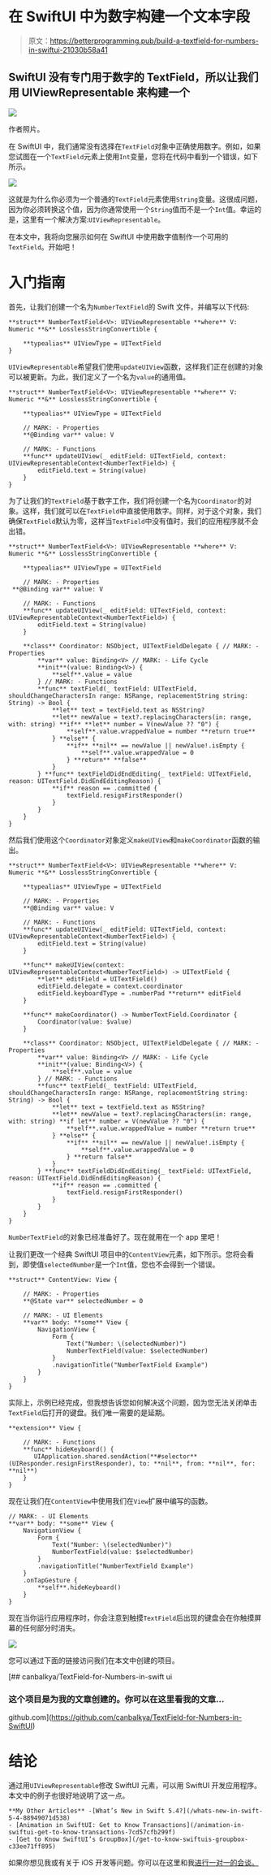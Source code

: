 # 在 SwiftUI 中为数字构建一个文本字段

> 原文：<https://betterprogramming.pub/build-a-textfield-for-numbers-in-swiftui-21030b58a41>

## SwiftUI 没有专门用于数字的 TextField，所以让我们用 UIViewRepresentable 来构建一个

![](img/b59327dbf46f3b9642d7546856fea69f.png)

作者照片。

在 SwiftUI 中，我们通常没有选择在`TextField`对象中正确使用数字。例如，如果您试图在一个`TextField`元素上使用`Int`变量，您将在代码中看到一个错误，如下所示。

![](img/741f25c5e71dcf83de8f0b2b72307b9b.png)

这就是为什么你必须为一个普通的`TextField`元素使用`String`变量。这很成问题，因为你必须转换这个值，因为你通常使用一个`String`值而不是一个`Int`值。幸运的是，这里有一个解决方案:`UIViewRepresentable`。

在本文中，我将向您展示如何在 SwiftUI 中使用数字值制作一个可用的`TextField`。开始吧！

# 入门指南

首先，让我们创建一个名为`NumberTextField`的 Swift 文件，并编写以下代码:

```
**struct** NumberTextField<V>: UIViewRepresentable **where** V: Numeric **&** LosslessStringConvertible {

    **typealias** UIViewType = UITextField
}
```

`UIViewRepresentable`希望我们使用`updateUIView`函数，这样我们正在创建的对象可以被更新。为此，我们定义了一个名为`value`的通用值。

```
**struct** NumberTextField<V>: UIViewRepresentable **where** V: Numeric **&** LosslessStringConvertible {

    **typealias** UIViewType = UITextField

    // MARK: - Properties
    **@Binding var** value: V

    // MARK: - Functions
    **func** updateUIView(_ editField: UITextField, context: UIViewRepresentableContext<NumberTextField>) {
        editField.text = String(value)
    }
}
```

为了让我们的`TextField`基于数字工作，我们将创建一个名为`Coordinator`的对象。这样，我们就可以在`TextField`中直接使用数字。同样，对于这个对象，我们确保`TextField`默认为零，这样当`TextField`中没有值时，我们的应用程序就不会出错。

```
**struct** NumberTextField<V>: UIViewRepresentable **where** V: Numeric **&** LosslessStringConvertible {

    **typealias** UIViewType = UITextField

    // MARK: - Properties
 **@Binding var** value: V

    // MARK: - Functions
    **func** updateUIView(_ editField: UITextField, context: UIViewRepresentableContext<NumberTextField>) {
        editField.text = String(value)
    }

    **class** Coordinator: NSObject, UITextFieldDelegate { // MARK: - Properties
        **var** value: Binding<V> // MARK: - Life Cycle
        **init**(value: Binding<V>) {
            **self**.value = value
        } // MARK: - Functions
        **func** textField(_ textField: UITextField, shouldChangeCharactersIn range: NSRange, replacementString string: String) -> Bool {
            **let** text = textField.text as NSString?
            **let** newValue = text?.replacingCharacters(in: range, with: string) **if** **let** number = V(newValue ?? "0") {
                **self**.value.wrappedValue = number **return true**
            } **else** {
                **if** **nil** == newValue || newValue!.isEmpty {
                    **self**.value.wrappedValue = 0
                } **return** **false**
            }
        } **func** textFieldDidEndEditing(_ textField: UITextField, reason: UITextField.DidEndEditingReason) {
            **if** reason == .committed {
                textField.resignFirstResponder()
            }
        }
    }
}
```

然后我们使用这个`Coordinator`对象定义`makeUIView`和`makeCoordinator`函数的输出。

```
**struct** NumberTextField<V>: UIViewRepresentable **where** V: Numeric **&** LosslessStringConvertible {

    **typealias** UIViewType = UITextField

    // MARK: - Properties
    **@Binding var** value: V

    // MARK: - Functions
    **func** updateUIView(_ editField: UITextField, context: UIViewRepresentableContext<NumberTextField>) {
        editField.text = String(value)
    }

    **func** makeUIView(context: UIViewRepresentableContext<NumberTextField>) -> UITextField {
        **let** editField = UITextField()
        editField.delegate = context.coordinator
        editField.keyboardType = .numberPad **return** editField
    }

    **func** makeCoordinator() -> NumberTextField.Coordinator {
        Coordinator(value: $value)
    }

    **class** Coordinator: NSObject, UITextFieldDelegate { // MARK: - Properties
        **var** value: Binding<V> // MARK: - Life Cycle
        **init**(value: Binding<V>) {
            **self**.value = value
        } // MARK: - Functions
        **func** textField(_ textField: UITextField, shouldChangeCharactersIn range: NSRange, replacementString string: String) -> Bool {
            **let** text = textField.text as NSString?
            **let** newValue = text?.replacingCharacters(in: range, with: string) **if let** number = V(newValue ?? "0") {
                **self**.value.wrappedValue = number **return true**
            } **else** {
                **if** **nil** == newValue || newValue!.isEmpty {
                    **self**.value.wrappedValue = 0
                } **return false**
            }
        } **func** textFieldDidEndEditing(_ textField: UITextField, reason: UITextField.DidEndEditingReason) {
            **if** reason == .committed {
                textField.resignFirstResponder()
            }
        }
    }
}
```

`NumberTextField`的对象已经准备好了。现在就用在一个 app 里吧！

让我们更改一个经典 SwiftUI 项目中的`ContentView`元素，如下所示。您将会看到，即使值`selectedNumber`是一个`Int`值，您也不会得到一个错误。

```
**struct** ContentView: View {

    // MARK: - Properties
    **@State var** selectedNumber = 0

    // MARK: - UI Elements
    **var** body: **some** View {
        NavigationView {
            Form {
                Text("Number: \(selectedNumber)")
                NumberTextField(value: $selectedNumber)
            }
            .navigationTitle("NumberTextField Example")
        }
    }
}
```

实际上，示例已经完成，但我想告诉您如何解决这个问题，因为您无法关闭单击`TextField`后打开的键盘。我们唯一需要的是延期。

```
**extension** View {

    // MARK: - Functions
    **func** hideKeyboard() {
       UIApplication.shared.sendAction(**#selector**(UIResponder.resignFirstResponder), to: **nil**, from: **nil**, for: **nil**)
    }
}
```

现在让我们在`ContentView`中使用我们在`View`扩展中编写的函数。

```
// MARK: - UI Elements
**var** body: **some** View {
    NavigationView {
        Form {
            Text("Number: \(selectedNumber)")
            NumberTextField(value: $selectedNumber)
        }
        .navigationTitle("NumberTextField Example")
    }
    .onTapGesture {
        **self**.hideKeyboard()
    }
}
```

现在当你运行应用程序时，你会注意到触摸`TextField`后出现的键盘会在你触摸屏幕的任何部分时消失。

![](img/928ba0bd5cf1bab189bf9d5a9e3af633.png)

您可以通过下面的链接访问我们在本文中创建的项目。

[](https://github.com/canbalkya/TextField-for-Numbers-in-SwiftUI) [## canbalkya/TextField-for-Numbers-in-swift ui

### 这个项目是为我的文章创建的。你可以在这里看我的文章…

github.com](https://github.com/canbalkya/TextField-for-Numbers-in-SwiftUI) 

# 结论

通过用`UIViewRepresentable`修改 SwiftUI 元素，可以用 SwiftUI 开发应用程序。本文中的例子也很好地说明了这一点。

```
**My Other Articles** -[What’s New in Swift 5.4?](/whats-new-in-swift-5-4-88949071d538)
- [Animation in SwiftUI: Get to Know Transactions](/animation-in-swiftui-get-to-know-transactions-7cd57cfb299f)
- [Get to Know SwiftUI’s GroupBox](/get-to-know-swiftuis-groupbox-c33ee71ff895)
```

如果你想见我或有关于 iOS 开发等问题。你可以在这里和我[进行一对一的会谈。](https://superpeer.com/canbalkya)